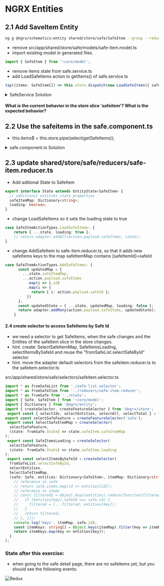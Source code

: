 # NGRX Entities

## 2.1 Add SaveItem Entity

```bash
ng g @ngrx/schematics:entity shared/store/safe/SafeItem --group --reducers state/index.ts
```

- remove src/app/shared/store/safe/models/safe-item.model.ts
- import existing model in generated files.

```typescript
import { SafeItem } from '~core/model';
```
- remove items state from safe.service.ts
- add LoadSafeItems action to getItems() of safe.service.ts

```typescript
tap((items: SafeItem[]) => this.store.dispatch(new LoadSafeItems({ safeItems: items }))),
```

<details><summary>SafeService Solution</summary>

```typescript
import { Injectable } from '@angular/core';
import { Safe, SafeItem } from '../model';
import { Observable, Subject, BehaviorSubject, timer, interval, ReplaySubject, of } from 'rxjs';
import {
  map,
  switchMap,
  switchMapTo,
  tap,
  concatMapTo,
  take,
  startWith,
  shareReplay,
  filter,
  catchError,
  delay
} from 'rxjs/operators';
import { HttpClient } from '@angular/common/http';
import { Store, select } from '@ngrx/store';
import { selectSafes, selectSafesLoading } from '~shared/store/safe/selectors/safe-list.selector';
import {
  LoadSafeListsSuccess,
  LoadSafeAfterUserAddItem,
  LoadSafeListsFailure
} from '~shared/store/safe/actions/safe-list.actions';
import { State } from 'app/root-store/state';
import { LoadSafeItems } from '~shared/store/safe/actions/safe-item.actions';

@Injectable({
  providedIn: 'root'
})
export class SafeService {
  private readonly safesUrl = '/api/safes';

  constructor(private http: HttpClient, private store: Store<State>) {
    store
      .pipe(
        select(selectSafesLoading),
        filter(Boolean),
        switchMapTo(this.loadSafes()),
        catchError(err => {
          this.store.dispatch(new LoadSafeListsFailure());
          return of(null);
        }),
        filter(Boolean),
        delay(2000)
      )
      .subscribe(safes => this.store.dispatch(new LoadSafeListsSuccess({ safes: safes })));
  }

  loadSafes(): Observable<Safe[]> {
    return this.http.get(this.safesUrl).pipe(map((safes: Safe[]) => safes));
  }

  addItem(item: SafeItem, safeId: string): Observable<SafeItem> {
    console.log(item, safeId, this.http);
    return this.http.post(this.safesUrl + `/${safeId}/items`, item).pipe(
      map((response: SafeItem) => response),
      tap(x => this.store.dispatch(new LoadSafeAfterUserAddItem()))
    );
  }

  getItems(safeId: string): Observable<SafeItem[]> {
    const result$ = this.http.get(this.safesUrl + `/${safeId}/items`).pipe(
      map((items: SafeItem[]) => items),
      tap((items: SafeItem[]) => this.store.dispatch(new LoadSafeItems({ safeItems: items }))),
      shareReplay(1)
    );
    return result$;
  }
}
```

</details>

#### What is the current behavior in the store slice 'safeitem'? What is the expected behavior?

## 2.2  Use the safeitems in the safe.component.ts

- this.items$ = this.store.pipe(select(getSafeItems));

<details><summary>safe.component.ts Solution</summary>
import { Component, OnInit, ChangeDetectionStrategy, Input } from '@angular/core';
import { ActivatedRoute, ParamMap } from '@angular/router';
import { switchMap, map, withLatestFrom, switchMapTo, tap } from 'rxjs/operators';
import { Observable, merge, Subject } from 'rxjs';
import { Safe, SafeItem } from '~core/model';
import { SafeService, FileService } from '~core/services';
import { AddSafeItemDialogComponent } from '../add-safe-item-dialog';
import { MatDialog } from '@angular/material';
import { select, Store } from '@ngrx/store';
import { State } from 'app/root-store/state';
import { selectItemsBySafeId } from '~shared/store/safe/selectors/safeitem.selector';
import { LoadSafeItems } from '~shared/store/safe/actions/safe-item.actions';

@Component({
  selector: 'cool-safe',
  templateUrl: './safe.component.html',
  styleUrls: ['./safe.component.scss'],
  changeDetection: ChangeDetectionStrategy.OnPush
})
export class SafeComponent implements OnInit {
  showAddButton$: Observable<boolean>;
  safe$: Observable<Safe>;
  items$: Observable<SafeItem[]>;
  trigger$: Subject<any> = new Subject<any>();

  constructor(
    private fileService: FileService,
    private activatedRoute: ActivatedRoute,
    private service: SafeService,
    private store: Store<State>,
    private dialog: MatDialog
  ) {}

  ngOnInit() {
    // Changed in Exercise 9.4.1
    // this.safe$ = this.activatedRoute.paramMap.pipe(switchMap((params: ParamMap) => this.service.getSafe(params.get('id'))));
    this.safe$ = this.activatedRoute.data.pipe(
      map((data: { safe: Safe }) => {
        return data.safe;
      })
    );

    this.showAddButton$ = this.activatedRoute.data.pipe(
      map((data: { showAddButton: boolean }) => {
        return data.showAddButton;
      })
    );

    // this.items$ = merge(this.safe$, this.trigger$).pipe(
    //   withLatestFrom(this.safe$),
    //   switchMap(([trigger, safe]: [any, Safe]) => this.service.getItems(safe.id))
    // );
    const itemsReloadEvent$ = merge(this.safe$, this.trigger$).pipe(
      withLatestFrom(this.safe$),
      tap(([trigger, safe]: [any, Safe]) => this.store.dispatch(new LoadSafeItems({ safeId: safe.id })))
    );
    itemsReloadEvent$.subscribe(() => console.log('items reload event'));
    this.items$ = this.store.pipe(select(selectItemsBySafeId));
  }

  openInvoice(id: string) {
    this.fileService
      .get(id)
      .then(image => {
        // console.log(image);
        const newTab = window.open();
        newTab.document.body.innerHTML = '<img src="' + image + '">';
      })
      .catch(err => console.error('invoice not found:', id, err));
  }

  onAddSafeItem(event) {
    const dialogRef = this.dialog.open(AddSafeItemDialogComponent, {
      // height: '800px',
      width: '600px',
      backdropClass: 'logindialog-overlay',
      panelClass: 'logindialog-panel'
    });
    dialogRef
      .afterClosed()
      .pipe(withLatestFrom(this.safe$))
      .subscribe(([result, safe]) => {
        if (!!result) {
          console.log(`Dialog result: ${result}`);
          const result$ = this.service.addItem(result, safe.id);
          result$.subscribe(this.trigger$);
        }
      });
  }
}

</details>



## 2.3 update shared/store/safe/reducers/safe-item.reducer.ts

- Add aditional State to SafeItem 

```typescript
export interface State extends EntityState<SafeItem> {
  // additional entities state properties
  safeItemMap: Dictionary<string>;
  loading: boolean;
}
```

- change LoadSafeItems so it sets the loading state to true

```typescript
case SafeItemActionTypes.LoadSafeItems: {
    return { ...state, loading: true };
    // return adapter.addAll(action.payload.safeItems, state);
}
```

- change AddSafeItem to safe-item.reducer.ts, so that it adds new safeItems keys to the map safeItemMap contains [safeItemId]=safeId

```typescript
case SafeItemActionTypes.AddSafeItems: {
      const updatedMap = {
        ...state.safeItemMap,
        ...action.payload.safeItems
          .map(i => i.id)
          .map(i => {
            return { i: action.payload.safeId };
          })
      };
      const updatedState = { ...state, updatedMap, loading: false };
      return adapter.addMany(action.payload.safeItems, updatedState);
    }
```

#### 2.4 create selector to access SafeItems by Safe Id 

- we need a selector to get SafeItems, when the safe changes and the Entities of the safeItem slice in the store changes.
- hint. create: SelectSafeItemMap, SafeItemsLoading, selectItemsBySafeId and reuse the "fromSafeList.selectSafeById" selector
- hint. move the adapter default selectors from the safeitem.reducer.ts to the safeitem.selector.ts

src/app/shared/store/safe/selectors/safeitem.selector.ts

```typescript
import * as fromSafeList from './safe-list.selector';
import * as fromSafeItem from '../reducers/safe-item.reducer';
import * as fromSafe from '../state';
import { Safe, SafeItem } from '~core/model';
import { Dictionary } from '@ngrx/entity';
import { createSelector, createFeatureSelector } from '@ngrx/store';
 export const { selectIds, selectEntities, selectAll, selectTotal } = fromSafeItem.adapter.getSelectors();
export const selectSafeFeature = createFeatureSelector('safe');
 export const SelectSafeItemMap = createSelector(
  selectSafeFeature,
  (state: fromSafe.State) => state.safeItem.safeItemMap
);
 export const SafeItemsLoading = createSelector(
  selectSafeFeature,
  (state: fromSafe.State) => state.safeItem.loading
);
 export const selectItemsBySafeId = createSelector(
  fromSafeList.selectSafeById,
  selectEntities,
  SelectSafeItemMap,
  (safe: Safe, entities: Dictionary<SafeItem>, itemMap: Dictionary<string>): SafeItem[] => {
    // reference in safe
    // return safe.items.map(id => entities[id]);
    // reference in items
    // const filtered2 = Object.keys(entities).reduce(function(filtered, key) {
    //   if (entities[key].safeId === safe.id) {
    //     filtered = [...filtered, entities[key]];
    //   }
    //   return filtered;
    // }, []);
    console.log('keys', itemMap, safe.id);
    const itemKeys: string[] = Object.keys(itemMap).filter(key => itemMap[key] === safe.id);
    return itemKeys.map(key => entities[key]);
  }
);

```

### State after this exercise:

- when going to the safe detail page, there are no safeitems yet, but you should see the following events:

![Redux](sceenshots/reduxtools-ex2.jpg)
